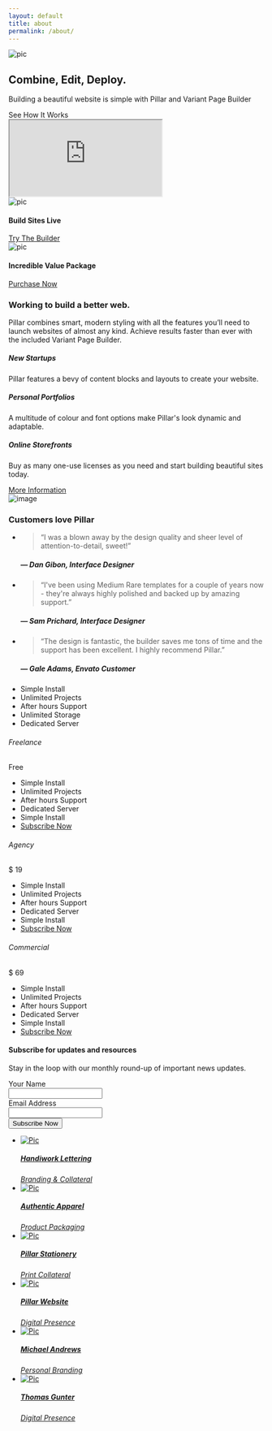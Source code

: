 ```yaml
---
layout: default
title: about
permalink: /about/
---
```


<div class="main-container transition--fade">
    <section class="height-80 imagebg bg--primary" data-overlay="8">
        <div class="background-image-holder">
            <img alt="pic" src="img/hero26.jpg" />
        </div>
        <div class="container pos-vertical-center">
            <div class="row">
                <div class="col-sm-12 text-center">
                    <h1>Combine, Edit, Deploy.</h1>
                    <p class="lead">
                        Building a beautiful website is simple with Pillar and Variant Page Builder
                    </p>
                    <div class="modal-instance modal-video-1">
                        <div class="video-play-icon video-play-icon--sm modal-trigger"></div>
                        <span class="h6">See How It Works</span>
                        <div class="modal-container">
                            <div class="modal-content bg-dark" data-width="60%" data-height="60%">
                                <iframe src="https://www.youtube.com/embed/4QUVRm4UZA4?autoplay=1" allowfullscreen="allowfullscreen"></iframe>
                            </div>
                            <!--end of modal-content-->
                        </div>
                        <!--end of modal-container-->
                    </div>
                    <!--end of modal instance-->
                </div>
            </div>
            <!--end of row-->
        </div>
        <!--end of container-->
    </section>
    <section class="section--overlap">
        <div class="container">
            <div class="row">
                <div class="col-sm-6">
                    <div class="boxed imagebg height-40 box-shadow-wide" data-overlay="5">
                        <div class="background-image-holder">
                            <img alt="pic" src="img/hero5.jpg" />
                        </div>
                        <div class="pos-vertical-center text-center">
                            <h4>Build Sites Live</h4>
                            <a class="btn btn--primary" href="variant/builder.html">
                                <span class="btn__text">
                                    Try The Builder
                                </span>
                            </a>
                        </div>
                    </div>
                </div>
                <div class="col-sm-6">
                    <div class="boxed imagebg height-40 box-shadow-wide" data-overlay="5">
                        <div class="background-image-holder">
                            <img alt="pic" src="img/hero8.jpg" />
                        </div>
                        <div class="pos-vertical-center text-center">
                            <h4>Incredible Value Package</h4>
                            <a class="btn btn--primary" href="#">
                                <span class="btn__text">
                                    Purchase Now
                                </span>
                            </a>
                        </div>
                    </div>
                </div>
            </div>
            <!--end of row-->
        </div>
        <!--end of container-->
    </section>
    <section>
        <div class="container">
            <div class="row">
                <div class="col-md-8 col-md-offset-2 col-sm-10 col-sm-offset-1 text-center">
                    <h3>Working to build a better web.</h3>
                    <p class="lead">
                        Pillar combines smart, modern styling with all the features you’ll need to launch websites of almost any kind. Achieve results faster than ever with the included Variant Page Builder.
                    </p>
                </div>
            </div>
            <!--end of row-->
        </div>
        <!--end of container-->
    </section>
    <section class="features-11">
        <div class="container">
            <div class="row">
                <div class="col-sm-4">
                    <div class="feature boxed feature-1 text-center">
                        <i class="icon icon-Astronaut icon--lg"></i>
                        <h5>New Startups</h5>
                        <p>Pillar features a bevy of content blocks and layouts to create your website.</p>
                    </div>
                </div>
                <div class="col-sm-4">
                    <div class="feature boxed feature-1 text-center">
                        <i class="icon icon-Fingerprint-2 icon--lg"></i>
                        <h5>Personal Portfolios</h5>
                        <p>A multitude of colour and font options make Pillar's look dynamic and adaptable.</p>
                    </div>
                </div>
                <div class="col-sm-4">
                    <div class="feature boxed feature-1 text-center">
                        <i class="icon icon-Bag icon--lg"></i>
                        <h5>Online Storefronts</h5>
                        <p>Buy as many one-use licenses as you need and start building beautiful sites today.</p>
                    </div>
                </div>
            </div>
            <!--end of row-->
            <div class="row">
                <div class="col-sm-12 text-center">
                    <a class="btn btn--primary" href="#">
                        <span class="btn__text">
                            More Information
                        </span>
                    </a>
                </div>
            </div>
            <!--end of row-->
        </div>
        <!--end of container-->
    </section>
    <section class="testimonial testimonial-4 section--even imagebg parallax" data-overlay="5">
        <div class="background-image-holder">
            <img alt="image" src="img/hero8.jpg" />
        </div>
        <div class="container">
            <div class="row">
                <div class="col-sm-12 text-center">
                    <h3>Customers love Pillar</h3>
                </div>
            </div>
            <!--end of row-->
            <div class="row">
                <div class="slider slider--animate slider--controlsoutside" data-animation="fade" data-arrows="false" data-paging="true" data-timing="5000">
                    <ul class="slides">
                        <li>
                            <div class="col-sm-10 col-sm-offset-1 text-center">
                                <blockquote>
                                    &ldquo;I was a blown away by the design quality and sheer level of attention-to-detail, sweet!&rdquo;
                                </blockquote>
                                <h5>&mdash; Dan Gibon, Interface Designer</h5>
                            </div>
                        </li>
                        <li>
                            <div class="col-sm-10 col-sm-offset-1 text-center">
                                <blockquote>
                                    &ldquo;I've been using Medium Rare templates for a couple of years now - they're always highly polished and backed up by amazing support.&rdquo;
                                </blockquote>
                                <h5>&mdash; Sam Prichard, Interface Designer</h5>
                            </div>
                        </li>
                        <li>
                            <div class="col-sm-10 col-sm-offset-1 text-center">
                                <blockquote>
                                    &ldquo;The design is fantastic, the builder saves me tons of time and the support has been excellent. I highly recommend Pillar.&rdquo;
                                </blockquote>
                                <h5>&mdash; Gale Adams, Envato Customer</h5>
                            </div>
                        </li>
                    </ul>
                </div>
            </div>
            <!--end of row-->
        </div>
        <!--end of container-->
    </section>
    <section>
        <div class="container">
            <div class="row">
                <div class="col-sm-12">
                    <div class="pricing pricing-5">
                        <div class="col-sm-3 text-center hidden-sm hidden-xs">
                            <div class="pricing__title">
                            </div>
                            <ul>
                                <li>
                                    <span>Simple Install</span>
                                </li>
                                <li>
                                    <span>Unlimited Projects</span>
                                </li>
                                <li>
                                    <span>After hours Support</span>
                                </li>
                                <li>
                                    <span>Unlimited Storage</span>
                                </li>
                                <li>
                                    <span>Dedicated Server</span>
                                </li>
                            </ul>
                        </div>
                        <div class="col-md-3 col-sm-4 text-center">
                            <div class="pricing__title">
                                <h6>Freelance</h6>
                                <div class="pricing__price">
                                    <span class="h2">Free</span>
                                </div>
                            </div>
                            <ul>
                                <li>
                                    <div class="checkmark"></div>
                                    <span class="hidden-lg hidden-md">Simple Install</span>
                                </li>
                                <li>
                                    <div class="checkmark"></div>
                                    <span class="hidden-lg hidden-md">Unlimited Projects</span>
                                </li>
                                <li>
                                    <div class="crossmark"></div>
                                    <span class="hidden-lg hidden-md">After hours Support</span>
                                </li>
                                <li>
                                    <div class="crossmark"></div>
                                    <span class="hidden-lg hidden-md">Dedicated Server</span>
                                </li>
                                <li>
                                    <div class="crossmark"></div>
                                    <span class="hidden-lg hidden-md">Simple Install</span>
                                </li>
                                <li>
                                    <a class="btn" href="#">
                                        <span class="btn__text">
                                            Subscribe Now
                                        </span>
                                    </a>
                                </li>
                            </ul>
                        </div>
                        <div class="col-md-3 col-sm-4 text-center pricing--emphasise">
                            <div class="pricing__title">
                                <h6>Agency</h6>
                                <div class="pricing__price">
                                    <span class="pricing__dollar h5">$</span>
                                    <span class="h2">19</span>
                                </div>
                            </div>
                            <ul>
                                <li>
                                    <div class="checkmark"></div>
                                    <span class="hidden-lg hidden-md">Simple Install</span>
                                </li>
                                <li>
                                    <div class="checkmark"></div>
                                    <span class="hidden-lg hidden-md">Unlimited Projects</span>
                                </li>
                                <li>
                                    <div class="checkmark"></div>
                                    <span class="hidden-lg hidden-md">After hours Support</span>
                                </li>
                                <li>
                                    <div class="crossmark"></div>
                                    <span class="hidden-lg hidden-md">Dedicated Server</span>
                                </li>
                                <li>
                                    <div class="crossmark"></div>
                                    <span class="hidden-lg hidden-md">Simple Install</span>
                                </li>
                                <li>
                                    <a class="btn" href="#">
                                        <span class="btn__text">
                                            Subscribe Now
                                        </span>
                                    </a>
                                </li>
                            </ul>
                        </div>
                        <div class="col-md-3 col-sm-4 text-center">
                            <div class="pricing__title">
                                <h6>Commercial</h6>
                                <div class="pricing__price">
                                    <span class="pricing__dollar h5">$</span>
                                    <span class="h2">69</span>
                                </div>
                            </div>
                            <ul>
                                <li>
                                    <div class="checkmark"></div>
                                    <span class="hidden-lg hidden-md">Simple Install</span>
                                </li>
                                <li>
                                    <div class="checkmark"></div>
                                    <span class="hidden-lg hidden-md">Unlimited Projects</span>
                                </li>
                                <li>
                                    <div class="checkmark"></div>
                                    <span class="hidden-lg hidden-md">After hours Support</span>
                                </li>
                                <li>
                                    <div class="checkmark"></div>
                                    <span class="hidden-lg hidden-md">Dedicated Server</span>
                                </li>
                                <li>
                                    <div class="checkmark"></div>
                                    <span class="hidden-lg hidden-md">Simple Install</span>
                                </li>
                                <li>
                                    <a class="btn" href="#">
                                        <span class="btn__text">
                                            Subscribe Now
                                        </span>
                                    </a>
                                </li>
                            </ul>
                        </div>
                    </div>
                </div>
            </div>
            <!--end row-->
        </div>
        <!--end of container-->
    </section>
    <section class="subscribe subscribe-3 bg--secondary">
        <div class="container">
            <div class="row">
                <div class="col-sm-12 text-center">
                    <div class="subscribe__title">
                        <h4>Subscribe for updates and resources</h4>
                        <p class="lead">
                            Stay in the loop with our monthly round-up of important news updates.
                        </p>
                    </div>
                </div>
            </div>
            <!--end row-->
            <div class="row text-center">
                <div class="col-sm-12">
                    <form class="form--no-labels" action="http://mrareco.createsend.com/t/d/s/kieth/" method="post" id="subForm" data-error="Please fill all fields correctly." data-success="Thanks for signing up! Please check your inbox for confirmation email.">
                        <div class="row">
                            <div class="col-sm-4">
                                <div class="input-with-icon">
                                    <label for="fieldName">Your Name</label>
                                    <br />
                                    <i class="icon icon-Male-2"></i>
                                    <input id="fieldName" name="cm-name" type="text" />
                                </div>
                            </div>
                            <div class="col-sm-4">
                                <div class="input-with-icon">
                                    <label for="fieldEmail">Email Address</label>
                                    <br />
                                    <i class="icon icon-Mail-2"></i>
                                    <input class="validate-required validate-email" id="fieldEmail" name="cm-kieth-kieth" type="email" required />
                                </div>
                            </div>
                            <div class="col-sm-4">
                                <button type="submit">Subscribe Now</button>
                            </div>
                        </div>
                    </form>
                </div>
            </div>
            <!--end row-->
        </div>
        <!--end container-->
    </section>
<section>
    <div class="container">
        <div class="row">
            <div class="slider slider--controlsoutside" data-arrows="false" data-paging="true" data-items="3">
                <ul class="slides">
                    <li>
                        <a href="#">
                            <div class="card card-3">
                                <div class="card__image">
                                    <img alt="Pic" src="img/work11.jpg" />
                                </div>
                                <div class="card__body boxed bg--white">
                                    <div class="card__title">
                                        <h5>Handiwork Lettering</h5>
                                    </div>
                                    <span>
                                        <em>Branding & Collateral</em>
                                    </span>
                                </div>
                            </div>
                        </a>
                    </li>
                    <li>
                        <a href="#">
                            <div class="card card-3">
                                <div class="card__image">
                                    <img alt="Pic" src="img/work5.jpg" />
                                </div>
                                <div class="card__body boxed bg--white">
                                    <div class="card__title">
                                        <h5>Authentic Apparel</h5>
                                    </div>
                                    <span>
                                        <em>Product Packaging</em>
                                    </span>
                                </div>
                            </div>
                        </a>
                    </li>
                    <li>
                        <a href="#">
                            <div class="card card-3">
                                <div class="card__image">
                                    <img alt="Pic" src="img/work7.jpg" />
                                </div>
                                <div class="card__body boxed bg--white">
                                    <div class="card__title">
                                        <h5>Pillar Stationery</h5>
                                    </div>
                                    <span>
                                        <em>Print Collateral</em>
                                    </span>
                                </div>
                            </div>
                        </a>
                    </li>
                    <li>
                        <a href="#">
                            <div class="card card-3">
                                <div class="card__image">
                                    <img alt="Pic" src="img/work14.jpg" />
                                </div>
                                <div class="card__body boxed bg--white">
                                    <div class="card__title">
                                        <h5>Pillar Website</h5>
                                    </div>
                                    <span>
                                        <em>Digital Presence</em>
                                    </span>
                                </div>
                            </div>
                        </a>
                    </li>
                    <li>
                        <a href="#">
                            <div class="card card-3">
                                <div class="card__image">
                                    <img alt="Pic" src="img/work2.jpg" />
                                </div>
                                <div class="card__body boxed bg--white">
                                    <div class="card__title">
                                        <h5>Michael Andrews</h5>
                                    </div>
                                    <span>
                                        <em>Personal Branding</em>
                                    </span>
                                </div>
                            </div>
                        </a>
                    </li>
                    <li>
                        <a href="#">
                            <div class="card card-3">
                                <div class="card__image">
                                    <img alt="Pic" src="img/work15.jpg" />
                                </div>
                                <div class="card__body boxed bg--white">
                                    <div class="card__title">
                                        <h5>Thomas Gunter</h5>
                                    </div>
                                    <span>
                                        <em>Digital Presence</em>
                                    </span>
                                </div>
                            </div>
                        </a>
                    </li>
                </ul>
            </div>
        </div>
